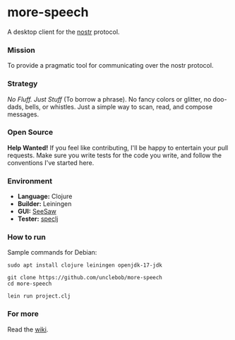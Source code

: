 # more-speech

A desktop client for the [nostr](https://github.com/fiatjaf/nostr) protocol.

### Mission
To provide a pragmatic tool for communicating over the nostr protocol.

### Strategy
_No Fluff.  Just Stuff_ (To borrow a phrase).  No fancy colors or glitter, no doo-dads, bells,
or whistles.  Just a simple way to scan, read, and compose messages.

### Open Source
**Help Wanted!** If you feel like contributing, I'll be happy to entertain your pull requests.  Make sure you
write tests for the code you write, and follow the conventions I've started here.

### Environment
 * **Language:** Clojure
 * **Builder:** Leiningen
 * **GUI:** [SeeSaw](https://github.com/clj-commons/seesaw/wiki)
 * **Tester:** [speclj](https://github.com/slagyr/speclj)

### How to run

Sample commands for Debian:

```
sudo apt install clojure leiningen openjdk-17-jdk

git clone https://github.com/unclebob/more-speech
cd more-speech

lein run project.clj
```

### For more
Read the [wiki](https://github.com/unclebob/more-speech/wiki).

